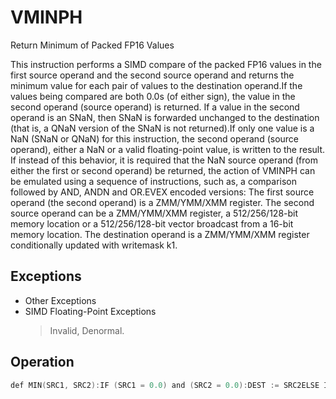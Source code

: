 # VMINPH

Return Minimum of Packed FP16 Values

This instruction performs a SIMD compare of the packed FP16 values in the first source operand and the second source operand and returns the minimum value for each pair of values to the destination operand.If the values being compared are both 0.0s (of either sign), the value in the second operand (source operand) is returned.
If a value in the second operand is an SNaN, then SNaN is forwarded unchanged to the destination (that is, a QNaN version of the SNaN is not returned).If only one value is a NaN (SNaN or QNaN) for this instruction, the second operand (source operand), either a NaN or a valid floating-point value, is written to the result.
If instead of this behavior, it is required that the NaN source operand (from either the first or second operand) be returned, the action of VMINPH can be emulated using a sequence of instructions, such as, a comparison followed by AND, ANDN and OR.EVEX encoded versions: The first source operand (the second operand) is a ZMM/YMM/XMM register.
The second source operand can be a ZMM/YMM/XMM register, a 512/256/128-bit memory location or a 512/256/128-bit vector broadcast from a 16-bit memory location.
The destination operand is a ZMM/YMM/XMM register conditionally updated with writemask k1.

## Exceptions

- Other Exceptions
- SIMD Floating-Point Exceptions
  > Invalid, Denormal.

## Operation

```C
def MIN(SRC1, SRC2):IF (SRC1 = 0.0) and (SRC2 = 0.0):DEST := SRC2ELSE IF (SRC1 = NaN):DEST := SRC2ELSE IF (SRC2 = NaN):DEST := SRC2ELSE IF (SRC1 < SRC2):DEST := SRC1VMINPH dest, src1, src2VL = 128, 256 or 512KL := VL/16FOR j := 0 TO KL-1:IF k1[j] OR *no writemask*:IF EVEX.b = 1:tsrc2 := SRC2.fp16[0]ELSE:tsrc2 := SRC2.fp16[j]DEST.fp16[j] := MIN(SRC1.fp16[j], tsrc2)ELSE IF *zeroing*:DEST.fp16[j] := 0// else dest.fp16[j] remains unchangedDEST[MAXVL-1:VL] := 0Intel C/C++ Compiler Intrinsic EquivalentVMINPH __m128h _mm_mask_min_ph (__m128h src, __mmask8 k, __m128h a, __m128h b);VMINPH __m128h _mm_maskz_min_ph (__mmask8 k, __m128h a, __m128h b);VMINPH __m128h _mm_min_ph (__m128h a, __m128h b);VMINPH __m256h _mm256_mask_min_ph (__m256h src, __mmask16 k, __m256h a, __m256h b);VMINPH __m256h _mm256_maskz_min_ph (__mmask16 k, __m256h a, __m256h b);VMINPH __m256h _mm256_min_ph (__m256h a, __m256h b);VMINPH __m512h _mm512_mask_min_ph (__m512h src, __mmask32 k, __m512h a, __m512h b);VMINPH __m512h _mm512_maskz_min_ph (__mmask32 k, __m512h a, __m512h b);VMINPH __m512h _mm512_min_ph (__m512h a, __m512h b);VMINPH __m512h _mm512_mask_min_round_ph (__m512h src, __mmask32 k, __m512h a, __m512h b, int sae);VMINPH __m512h _mm512_maskz_min_round_ph (__mmask32 k, __m512h a, __m512h b, int sae);VMINPH __m512h _mm512_min_round_ph (__m512h a, __m512h b, int sae);
```
